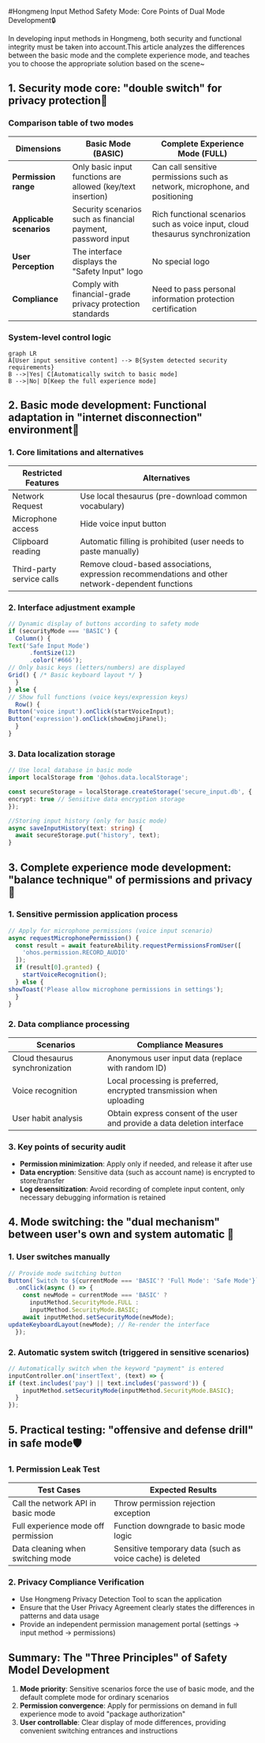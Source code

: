 
#Hongmeng Input Method Safety Mode: Core Points of Dual Mode Development🔒

In developing input methods in Hongmeng, both security and functional integrity must be taken into account.This article analyzes the differences between the basic mode and the complete experience mode, and teaches you to choose the appropriate solution based on the scene~


## 1. Security mode core: "double switch" for privacy protection🚪
### Comparison table of two modes
| Dimensions | Basic Mode (BASIC) | Complete Experience Mode (FULL) |
|---------------|----------------------------------|----------------------------------|  
| **Permission range** | Only basic input functions are allowed (key/text insertion) | Can call sensitive permissions such as network, microphone, and positioning |
| **Applicable scenarios** | Security scenarios such as financial payment, password input | Rich functional scenarios such as voice input, cloud thesaurus synchronization |
| **User Perception** | The interface displays the "Safety Input" logo | No special logo |
| **Compliance** | Comply with financial-grade privacy protection standards | Need to pass personal information protection certification |

### System-level control logic
```mermaid  
graph LR  
A[User input sensitive content] --> B{System detected security requirements}
B -->|Yes| C[Automatically switch to basic mode]
B -->|No| D[Keep the full experience mode]
```  


## 2. Basic mode development: Functional adaptation in "internet disconnection" environment🤫
### 1. Core limitations and alternatives
| Restricted Features | Alternatives |
|------------------|-------------------------------------------|  
| Network Request | Use local thesaurus (pre-download common vocabulary) |
| Microphone access | Hide voice input button |
| Clipboard reading | Automatic filling is prohibited (user needs to paste manually) |
| Third-party service calls | Remove cloud-based associations, expression recommendations and other network-dependent functions |

### 2. Interface adjustment example
```typescript  
// Dynamic display of buttons according to safety mode
if (securityMode === 'BASIC') {  
  Column() {  
Text('Safe Input Mode')
      .fontSize(12)  
      .color('#666');  
// Only basic keys (letters/numbers) are displayed
Grid() { /* Basic keyboard layout */ }
  }  
} else {  
// Show full functions (voice keys/expression keys)
  Row() {  
Button('voice input').onClick(startVoiceInput);
Button('expression').onClick(showEmojiPanel);
  }  
}  
```  

### 3. Data localization storage
```typescript  
// Use local database in basic mode
import localStorage from '@ohos.data.localStorage';  

const secureStorage = localStorage.createStorage('secure_input.db', {  
encrypt: true // Sensitive data encryption storage
});  

//Storing input history (only for basic mode)
async saveInputHistory(text: string) {  
  await secureStorage.put('history', text);  
}  
```  


## 3. Complete experience mode development: "balance technique" of permissions and privacy 🧮
### 1. Sensitive permission application process
```typescript  
// Apply for microphone permissions (voice input scenario)
async requestMicrophonePermission() {  
  const result = await featureAbility.requestPermissionsFromUser([  
    'ohos.permission.RECORD_AUDIO'  
  ]);  
  if (result[0].granted) {  
    startVoiceRecognition();  
  } else {  
showToast('Please allow microphone permissions in settings');
  }  
}  
```  

### 2. Data compliance processing
| Scenarios | Compliance Measures |
|--------------------|-------------------------------------------|  
| Cloud thesaurus synchronization | Anonymous user input data (replace with random ID) |
| Voice recognition | Local processing is preferred, encrypted transmission when uploading |
| User habit analysis | Obtain express consent of the user and provide a data deletion interface |

### 3. Key points of security audit
- **Permission minimization**: Apply only if needed, and release it after use
- **Data encryption**: Sensitive data (such as account name) is encrypted to store/transfer
- **Log desensitization**: Avoid recording of complete input content, only necessary debugging information is retained


## 4. Mode switching: the "dual mechanism" between user's own and system automatic 🔄
### 1. User switches manually
```typescript  
// Provide mode switching button
Button(`Switch to ${currentMode === 'BASIC'? 'Full Mode': 'Safe Mode'}`)
  .onClick(async () => {  
    const newMode = currentMode === 'BASIC' ?  
      inputMethod.SecurityMode.FULL :  
      inputMethod.SecurityMode.BASIC;  
    await inputMethod.setSecurityMode(newMode);  
updateKeyboardLayout(newMode); // Re-render the interface
  });  
```  

### 2. Automatic system switch (triggered in sensitive scenarios)
```typescript  
// Automatically switch when the keyword "payment" is entered
inputController.on('insertText', (text) => {  
if (text.includes('pay') || text.includes('password')) {
    inputMethod.setSecurityMode(inputMethod.SecurityMode.BASIC);  
  }  
});  
```  


## 5. Practical testing: "offensive and defense drill" in safe mode🛡️
### 1. Permission Leak Test
| Test Cases | Expected Results |
|------------------------|-----------------------------------|  
| Call the network API in basic mode | Throw permission rejection exception |
| Full experience mode off permission | Function downgrade to basic mode logic |
| Data cleaning when switching mode | Sensitive temporary data (such as voice cache) is deleted |

### 2. Privacy Compliance Verification
- Use Hongmeng Privacy Detection Tool to scan the application
- Ensure that the User Privacy Agreement clearly states the differences in patterns and data usage
- Provide an independent permission management portal (settings → input method → ​​permissions)


## Summary: The "Three Principles" of Safety Model Development
1. **Mode priority**: Sensitive scenarios force the use of basic mode, and the default complete mode for ordinary scenarios
2. **Permission convergence**: Apply for permissions on demand in full experience mode to avoid "package authorization"
3. **User controllable**: Clear display of mode differences, providing convenient switching entrances and instructions
